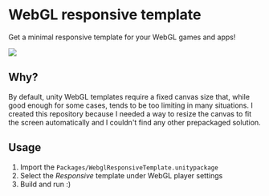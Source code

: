 # WebGL responsive template

Get a minimal responsive template for your WebGL games and apps!

![](example_gif.gif)


## Why?

By default, unity WebGL templates require a fixed canvas size that, while good enough for some cases, tends to be too limiting in many situations. I created this repository because I needed a way to resize the canvas to fit the screen automatically and I couldn't find any other prepackaged solution.

## Usage

1. Import the `Packages/WebglResponsiveTemplate.unitypackage`
2. Select the _Responsive_ template under WebGL player settings
3. Build and run :)
